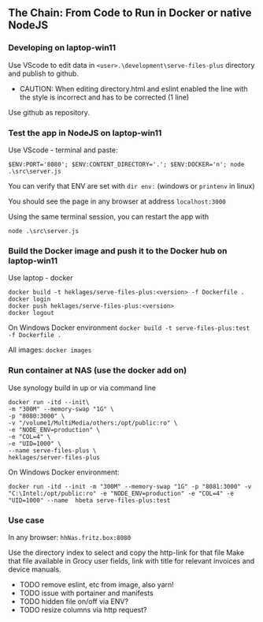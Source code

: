 ## The Chain: From Code to Run in Docker or native NodeJS

### Developing on laptop-win11

Use VScode to edit data in `<user>.\development\serve-files-plus` directory and publish to github.

- CAUTION: When editing directory.html and eslint enabled the line with the style is incorrect and has to be corrected (1 line)

Use github as repository.

### Test the app in NodeJS on laptop-win11

Use VScode - terminal and paste:

`$ENV:PORT='8080'; $ENV:CONTENT_DIRECTORY='.'; $ENV:DOCKER='n'; node .\src\server.js`

You can verify that ENV are set with `dir env:` (windows or `printenv` in linux)

You should see the page in any browser at address `localhost:3000`

Using the same terminal session, you can restart the app with

`node .\src\server.js`

### Build the Docker image and push it to the Docker hub on laptop-win11

Use laptop - docker

```Docker
docker build -t heklages/serve-files-plus:<version> -f Dockerfile .
docker login
docker push heklages/serve-files-plus:<version>
docker logout
```

On Windows Docker environment
`docker build -t serve-files-plus:test -f Dockerfile .`

All images:
`docker images`

### Run container at NAS (use the docker add on)

Use synology build in up or via command line

```Docker
docker run -itd --init\
-m "300M" --memory-swap "1G" \
-p "8080:3000" \
-v "/volume1/MultiMedia/others:/opt/public:ro" \
-e "NODE_ENV=production" \
-e "COL=4" \
-e "UID=1000" \
--name serve-files-plus \
heklages/server-files-plus 
```

On Windows Docker environment:

```Docker
docker run -itd --init -m "300M" --memory-swap "1G" -p "8081:3000" -v "C:\Intel:/opt/public:ro" -e "NODE_ENV=production" -e "COL=4" -e "UID=1000" --name  hbeta serve-files-plus:test 
```

### Use case

In any browser: `hhNas.fritz.box:8080`

Use the directory index to select and copy the http-link for that file Make that file available in Grocy user fields, link with title for relevant invoices and device manuals.

- TODO remove eslint, etc from image, also yarn!
- TODO issue with portainer and manifests
- TODO hidden file on/off via ENV?
- TODO resize columns via http request?
